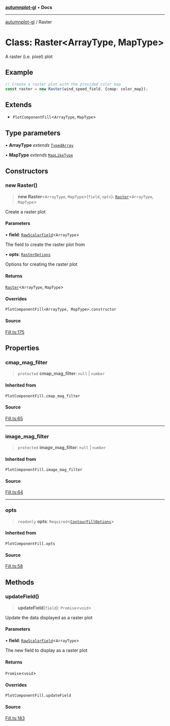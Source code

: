 [**autumnplot-gl**](../index.md) • **Docs**

***

[autumnplot-gl](../globals.md) / Raster

# Class: Raster\<ArrayType, MapType\>

A raster (i.e. pixel) plot

## Example

```ts
// Create a raster plot with the provided color map
const raster = new Raster(wind_speed_field, {cmap: color_map});
```

## Extends

- `PlotComponentFill`\<`ArrayType`, `MapType`\>

## Type parameters

• **ArrayType** *extends* [`TypedArray`](../type-aliases/TypedArray.md)

• **MapType** *extends* [`MapLikeType`](../type-aliases/MapLikeType.md)

## Constructors

### new Raster()

> **new Raster**\<`ArrayType`, `MapType`\>(`field`, `opts`): [`Raster`](Raster.md)\<`ArrayType`, `MapType`\>

Create a raster plot

#### Parameters

• **field**: [`RawScalarField`](RawScalarField.md)\<`ArrayType`\>

The field to create the raster plot from

• **opts**: [`RasterOptions`](../interfaces/RasterOptions.md)

Options for creating the raster plot

#### Returns

[`Raster`](Raster.md)\<`ArrayType`, `MapType`\>

#### Overrides

`PlotComponentFill<ArrayType, MapType>.constructor`

#### Source

[Fill.ts:175](https://github.com/tsupinie/autumnplot-gl/blob/0e257a0170331d21c88041ead5493447b81541cc/src/Fill.ts#L175)

## Properties

### cmap\_mag\_filter

> `protected` **cmap\_mag\_filter**: `null` \| `number`

#### Inherited from

`PlotComponentFill.cmap_mag_filter`

#### Source

[Fill.ts:65](https://github.com/tsupinie/autumnplot-gl/blob/0e257a0170331d21c88041ead5493447b81541cc/src/Fill.ts#L65)

***

### image\_mag\_filter

> `protected` **image\_mag\_filter**: `null` \| `number`

#### Inherited from

`PlotComponentFill.image_mag_filter`

#### Source

[Fill.ts:64](https://github.com/tsupinie/autumnplot-gl/blob/0e257a0170331d21c88041ead5493447b81541cc/src/Fill.ts#L64)

***

### opts

> `readonly` **opts**: `Required`\<[`ContourFillOptions`](../interfaces/ContourFillOptions.md)\>

#### Inherited from

`PlotComponentFill.opts`

#### Source

[Fill.ts:58](https://github.com/tsupinie/autumnplot-gl/blob/0e257a0170331d21c88041ead5493447b81541cc/src/Fill.ts#L58)

## Methods

### updateField()

> **updateField**(`field`): `Promise`\<`void`\>

Update the data displayed as a raster plot

#### Parameters

• **field**: [`RawScalarField`](RawScalarField.md)\<`ArrayType`\>

The new field to display as a raster plot

#### Returns

`Promise`\<`void`\>

#### Overrides

`PlotComponentFill.updateField`

#### Source

[Fill.ts:183](https://github.com/tsupinie/autumnplot-gl/blob/0e257a0170331d21c88041ead5493447b81541cc/src/Fill.ts#L183)

